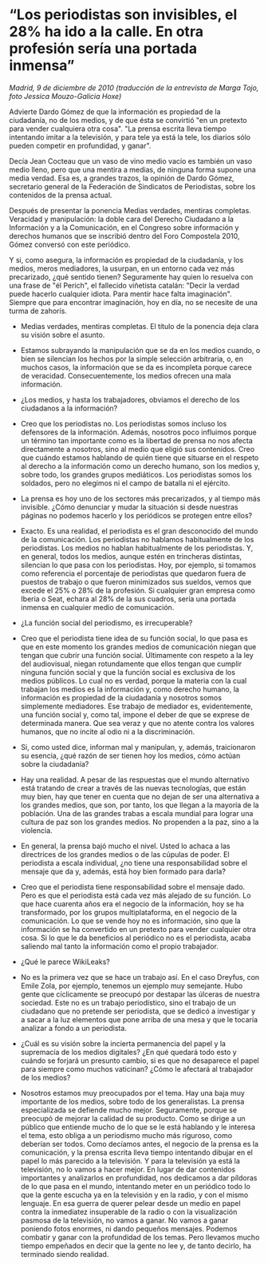 # “Los periodistas son invisibles, el 28% ha ido a la calle. En otra profesión sería una portada inmensa”

*Madrid, 9 de diciembre de 2010 (traducción de la entrevista de Marga Tojo, foto Jessica Mouzo-Galicia Hoxe)*

Advierte Dardo Gómez de que la información es propiedad de la ciudadanía, no de los medios, y de que ésta se convirtió "en un pretexto para vender cualquiera otra cosa". "La prensa escrita lleva tiempo intentando imitar a la televisión, y para tele ya está la tele, los diarios sólo pueden competir en profundidad, y ganar".

Decía Jean Cocteau que un vaso de vino medio vacío es también un vaso medio lleno, pero que una mentira a medias, de ninguna forma supone una media verdad. Esa es, a grandes trazos, la opinión de Dardo Gómez, secretario general de la Federación de Sindicatos de Periodistas, sobre los contenidos de la prensa actual.

Después de presentar la ponencia Medias verdades, mentiras completas. Veracidad y manipulación: la doble cara del Derecho Ciudadano a la Información y a la Comunicación, en el Congreso sobre información y derechos humanos que se inscribió dentro del Foro Compostela 2010, Gómez conversó con este periódico.

Y si, como asegura, la información es propiedad de la ciudadanía, y los medios, meros mediadores, la usurpan, en un entorno cada vez más precarizado, ¿qué sentido tienen? Seguramente hay quien lo resuelva con una frase de "él Perich", el fallecido viñetista catalán: "Decir la verdad puede hacerlo cualquier idiota. Para mentir hace falta imaginación". Siempre que para encontrar imaginación, hoy en día, no se necesite de una turma de zahorís.

- Medias verdades, mentiras completas. El título de la ponencia deja clara su visión sobre el asunto.
- Estamos subrayando la manipulación que se da en los medios cuando, o bien se silencian los hechos por la simple selección arbitraria, o, en muchos casos, la información que se da es incompleta porque carece de veracidad. Consecuentemente, los medios ofrecen una mala información.

- ¿Los medios, y hasta los trabajadores, obviamos el derecho de los ciudadanos a la información?
- Creo que los periodistas no. Los periodistas somos incluso los defensores de la información. Además, nosotros poco influimos porque un término tan importante como es la libertad de prensa no nos afecta directamente a nosotros, sino al medio que eligió sus contenidos. Creo que cuándo estamos hablando de quién tiene que situarse en el respeto al derecho a la información como un derecho humano, son los medios y, sobre todo, los grandes grupos mediáticos. Los periodistas somos los soldados, pero no elegimos ni el campo de batalla ni el ejército.

- La prensa es hoy uno de los sectores más precarizados, y al tiempo más invisible. ¿Cómo denunciar y mudar la situación si desde nuestras páginas no podemos hacerlo y los periódicos se protegen entre ellos?
- Exacto. Es una realidad, el periodista es el gran desconocido del mundo de la comunicación. Los periodistas no hablamos habitualmente de los periodistas. Los medios no hablan habitualmente de los periodistas. Y, en general, todos los medios, aunque estén en trincheras distintas, silencian lo que pasa con los periodistas. 
Hoy, por ejemplo, si tomamos como referencia el porcentaje de periodistas que quedaron fuera de puestos de trabajo o que fueron minimizados sus sueldos, vemos que excede el 25% o 28% de la profesión. Si cualquier gran empresa como Iberia o Seat, echara al 28% de la sus cuadros, sería una portada inmensa en cualquier medio de comunicación.

- ¿La función social del periodismo, es irrecuperable?
- Creo que el periodista tiene idea de su función social, lo que pasa es que en este momento los grandes medios de comunicación niegan que tengan que cubrir una función social. Últimamente con respeto a la ley del audiovisual, niegan rotundamente que ellos tengan que cumplir ninguna función social y que la función social es exclusiva de los medios públicos. Lo cual no es verdad, porque la materia con la cual trabajan los medios es la información y, como derecho humano, la información es propiedad de la ciudadanía y nosotros somos simplemente mediadores. Ese trabajo de mediador es, evidentemente, una función social y, como tal, impone el deber de que se exprese de determinada manera. Que sea veraz y que no atente contra los valores humanos, que no incite al odio ni a la discriminación.

- Si, como usted dice, informan mal y manipulan, y, además, traicionaron su esencia, ¿qué razón de ser tienen hoy los medios, cómo actúan sobre la ciudadanía?
- Hay una realidad. A pesar de las respuestas que el mundo alternativo está tratando de crear a través de las nuevas tecnologías, que están muy bien, hay que tener en cuenta que no dejan de ser una alternativa a los grandes medios, que son, por tanto, los que llegan a la mayoría de la población. Una de las grandes trabas a escala mundial para lograr una cultura de paz son los grandes medios. No propenden a la paz, sino a la violencia.

- En general, la prensa bajó mucho el nivel. Usted lo achaca a las directrices de los grandes medios o de las cúpulas de poder. El periodista a escala individual, ¿no tiene una responsabilidad sobre el mensaje que da y, además, está hoy bien formado para darla?
- Creo que el periodista tiene responsabilidad sobre el mensaje dado. Pero es que el periodista está cada vez más alejado de su función. Lo que hace cuarenta años era el negocio de la información, hoy se ha transformado, por los grupos multiplataforma, en el negocio de la comunicación. Lo que se vende hoy no es información, sino que la información se ha convertido en un pretexto para vender cualquier otra cosa. Si lo que le da beneficios al periódico no es el periodista, acaba saliendo mal tanto la información como el propio trabajador.

- ¿Qué le parece WikiLeaks?
- No es la primera vez que se hace un trabajo así. En el caso Dreyfus, con Emile Zola, por ejemplo, tenemos un ejemplo muy semejante. Hubo gente que cíclicamente se preocupó por destapar las úlceras de nuestra sociedad. Este no es un trabajo periodístico, sino el trabajo de un ciudadano que no pretende ser periodista, que se dedicó a investigar y a sacar a la luz elementos que pone arriba de una mesa y que le tocaría analizar a fondo a un periodista.

- ¿Cuál es su visión sobre la incierta permanencia del papel y la supremacía de los medios digitales? ¿En qué quedará todo esto y cuándo se forjará un presunto cambio, si es que no desaparece el papel para siempre como muchos vaticinan? ¿Cómo le afectará al trabajador de los medios?
- Nosotros estamos muy preocupados por el tema. Hay una baja muy importante de los medios, sobre todo de los generalistas. La prensa especializada se defiende mucho mejor. Seguramente, porque se preocupó de mejorar la calidad de su producto. Como se dirige a un público que entiende mucho de lo que se le está hablando y le interesa el tema, esto obliga a un periodismo mucho más riguroso, como deberían ser todos. 
Como decíamos antes, el negocio de la prensa es la comunicación, y la prensa escrita lleva tiempo intentando dibujar en el papel lo más parecido a la televisión. Y para la televisión ya está la televisión, no lo vamos a hacer mejor. En lugar de dar contenidos importantes y analizarlos en profundidad, nos dedicamos a dar píldoras de lo que pasa en el mundo, intentando meter en un periódico todo lo que la gente escucha ya en la televisión y en la radio, y con el mismo lenguaje. En esa guerra de querer pelear desde un medio en papel contra la inmediatez insuperable de la radio o con la visualización pasmosa de la televisión, no vamos a ganar. No vamos a ganar poniendo fotos enormes, ni dando pequeños mensajes. Podemos combatir y ganar con la profundidad de los temas. Pero llevamos mucho tiempo empeñados en decir que la gente no lee y, de tanto decirlo, ha terminado siendo realidad.
